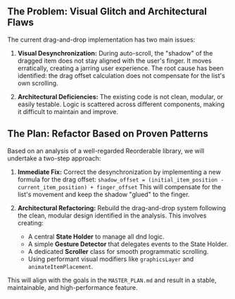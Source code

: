 ## The Problem: Visual Glitch and Architectural Flaws

The current drag-and-drop implementation has two main issues:

1.  **Visual Desynchronization:** During auto-scroll, the "shadow" of the dragged item does not stay aligned with the user's finger. It moves erratically, creating a jarring user experience. The root cause has been identified: the drag offset calculation does not compensate for the list's own scrolling.

2.  **Architectural Deficiencies:** The existing code is not clean, modular, or easily testable. Logic is scattered across different components, making it difficult to maintain and improve.

## The Plan: Refactor Based on Proven Patterns

Based on an analysis of a well-regarded Reorderable library, we will undertake a two-step approach:

1.  **Immediate Fix:** Correct the desynchronization by implementing a new formula for the drag offset:
    `shadow_offset = (initial_item_position - current_item_position) + finger_offset`
    This will compensate for the list's movement and keep the shadow "glued" to the finger.

2.  **Architectural Refactoring:** Rebuild the drag-and-drop system following the clean, modular design identified in the analysis. This involves creating:
    *   A central **State Holder** to manage all dnd logic.
    *   A simple **Gesture Detector** that delegates events to the State Holder.
    *   A dedicated **Scroller** class for smooth programmatic scrolling.
    *   Using performant visual modifiers like `graphicsLayer` and `animateItemPlacement`.

This will align with the goals in the `MASTER_PLAN.md` and result in a stable, maintainable, and high-performance feature.